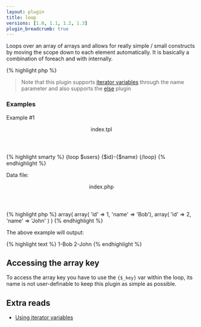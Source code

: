 ```yaml
---
layout: plugin
title: loop
versions: [1.0, 1.1, 1.2, 1.3]
plugin_breadcrumb: true
---
```


Loops over an array of arrays and allows for really simple / small constructs by moving the scope down to each element automatically. It is basically a combination of foreach and with internally.
<div class="code-box">
{% highlight php %}
<?php
loop(array $from [, $name = "default ] )
{% endhighlight %}
</div>

> Note that this plugin supports [iterator variables](/documentation/iterator-variables.html) through the name parameter and also supports the [else](/plugins/blocks/else.html) plugin

### Examples
Example #1
<div class="code-box">
<header>index.tpl</header>
{% highlight smarty %}
{loop $users}
    {$id}-{$name}
{/loop}
{% endhighlight %}
</div>

Data file:
<div class="code-box">
<header>index.php</header>
{% highlight php %}
<?php
'users' => array(
  array( 'id' => 1, 'name' => 'Bob'),
  array( 'id' => 2, 'name' => 'John' )
)
{% endhighlight %}
</div>

The above example will output:
<div class="code-box">
{% highlight text %}
1-Bob
2-John
{% endhighlight %}
</div>

## Accessing the array key
To access the array key you have to use the `{$_key}` var within the loop, its name is not user-definable to keep this plugin as simple as possible.

## Extra reads
* [Using iterator variables](/documentation/iterator-variables.html)